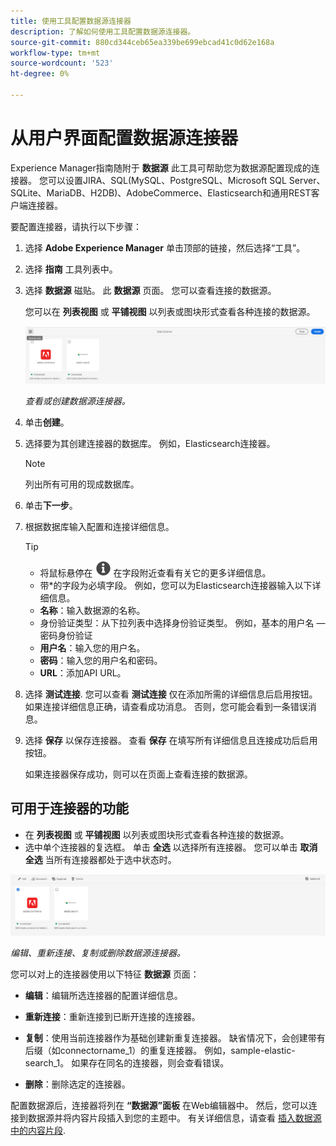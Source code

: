 ```yaml
---
title: 使用工具配置数据源连接器
description: 了解如何使用工具配置数据源连接器。
source-git-commit: 880cd344ceb65ea339be699ebcad41c0d62e168a
workflow-type: tm+mt
source-wordcount: '523'
ht-degree: 0%

---
```


# 从用户界面配置数据源连接器

Experience Manager指南随附于 **数据源** 此工具可帮助您为数据源配置现成的连接器。 您可以设置JIRA、SQL(MySQL、PostgreSQL、Microsoft SQL Server、SQLite、MariaDB、H2DB)、AdobeCommerce、Elasticsearch和通用REST客户端连接器。

要配置连接器，请执行以下步骤：

1. 选择 **Adobe Experience Manager** 单击顶部的链接，然后选择“工具”。
1. 选择 **指南** 工具列表中。
1. 选择 **数据源** 磁贴。 此 **数据源** 页面。 您可以查看连接的数据源。

   您可以在 **列表视图** 或 **平铺视图** 以列表或图块形式查看各种连接的数据源。

   <img src="./assets/data-sources-create-window.png" alt= "数据源页面上列出的数据源" width="800">

   *查看或创建数据源连接器。*
1. 单击&#x200B;**创建**。
1. 选择要为其创建连接器的数据库。 例如，Elasticsearch连接器。
   >[!NOTE]
   >
   >列出所有可用的现成数据库。

1. 单击&#x200B;**下一步**。
1. 根据数据库输入配置和连接详细信息。

   >[!TIP]
   >* 将鼠标悬停在 <img src="./assets/info-details.svg" alt= "信息图标" width="25"> 在字段附近查看有关它的更多详细信息。
   > * 带*的字段为必填字段。 例如，您可以为Elasticsearch连接器输入以下详细信息。

   * **名称**：输入数据源的名称。
   * 身份验证类型：从下拉列表中选择身份验证类型。 例如，基本的用户名 — 密码身份验证
   * **用户名**：输入您的用户名。
   * **密码**：输入您的用户名和密码。
   * **URL**：添加API URL。

1. 选择 **测试连接**. 您可以查看 **测试连接** 仅在添加所需的详细信息后启用按钮。 如果连接详细信息正确，请查看成功消息。 否则，您可能会看到一条错误消息。



1. 选择 **保存** 以保存连接器。     查看 **保存** 在填写所有详细信息且连接成功后启用按钮。


   如果连接器保存成功，则可以在页面上查看连接的数据源。

## 可用于连接器的功能

* 在 **列表视图** 或 **平铺视图**  以列表或图块形式查看各种连接的数据源。
* 选中单个连接器的复选框。 单击 **全选** 以选择所有连接器。 您可以单击 **取消全选** 当所有连接器都处于选中状态时。

<img src="./assets/data-sources-features.png" alt= "数据源页面上的数据源功能" width="800">

*编辑、重新连接、复制或删除数据源连接器。*

您可以对上的连接器使用以下特征 **数据源** 页面：

* **编辑**：编辑所选连接器的配置详细信息。

* **重新连接**：重新连接到已断开连接的连接器。

* **复制**：使用当前连接器作为基础创建新重复连接器。 缺省情况下，会创建带有后缀（如connectorname_1）的重复连接器。 例如，sample-elastic-search_1。
如果存在同名的连接器，则会查看错误。

* **删除**：删除选定的连接器。


配置数据源后，连接器将列在 **“数据源”面板** 在Web编辑器中。 然后，您可以连接到数据源并将内容片段插入到您的主题中。 有关详细信息，请查看 [插入数据源中的内容片段](../user-guide/web-editor-content-snippet.md).
